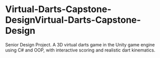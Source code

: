 # Virtual-Darts-Capstone-DesignVirtual-Darts-Capstone-Design
Senior Design Project. A 3D virtual darts game in the Unity game engine using C# and OOP, with interactive scoring and realistic dart kinematics.
